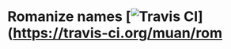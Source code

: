 # Romanize names [![Travis CI](https://travis-ci.org/muan/romanize-names.svg?branch=master)](https://travis-ci.org/muan/rom